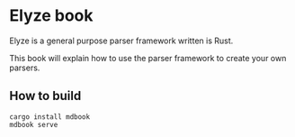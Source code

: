 # Elyze book

Elyze is a general purpose parser framework written is Rust. 

This book will explain how to use the parser framework to create your own parsers.

## How to build

```
cargo install mdbook
mdbook serve
```